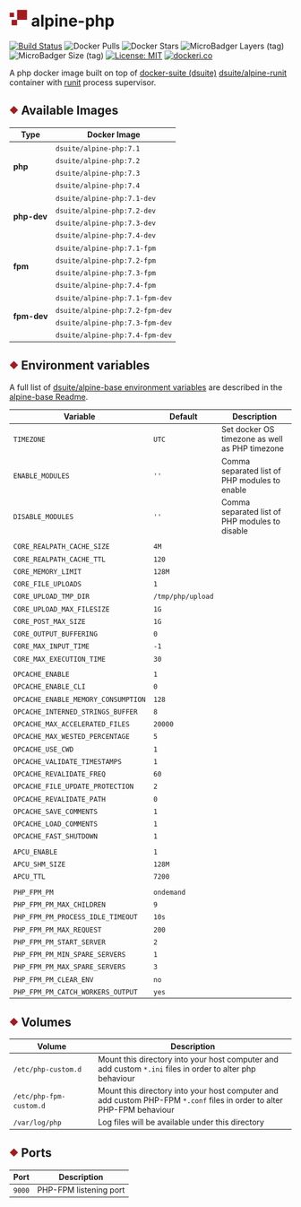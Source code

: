 # ![](https://github.com/docker-suite/artwork/raw/master/logo/png/logo_32.png) alpine-php
[![Build Status](http://jenkins.hexocube.fr/job/docker-suite/job/alpine-php/badge/icon?color=green&style=flat-square)](http://jenkins.hexocube.fr/job/docker-suite/job/alpine-php/)
![Docker Pulls](https://img.shields.io/docker/pulls/dsuite/alpine-php.svg?style=flat-square)
![Docker Stars](https://img.shields.io/docker/stars/dsuite/alpine-php.svg?style=flat-square)
![MicroBadger Layers (tag)](https://img.shields.io/microbadger/layers/dsuite/alpine-php/latest.svg?style=flat-square)
![MicroBadger Size (tag)](https://img.shields.io/microbadger/image-size/dsuite/alpine-php/latest.svg?style=flat-square)
[![License: MIT](https://img.shields.io/badge/License-MIT-brightgreen.svg?style=flat-square)](https://opensource.org/licenses/MIT)
[![dockeri.co](https://dockeri.co/image/dsuite/alpine-php)](https://hub.docker.com/r/dsuite/alpine-php)

A php docker image built on top of [docker-suite (dsuite)][docker-suite] [dsuite/alpine-runit][alpine-runit] container with [runit][runit] process supervisor.


## ![](https://github.com/docker-suite/artwork/raw/master/various/pin/png/pin_16.png) Available Images
<table>
  <thead>
    <tr>
      <th>Type</th>
      <th>Docker Image</th>
    </tr>
  </thead>
  <tbody>
  <tr>
    <td rowspan="4"><strong>php</strong></td>
    <td><code>dsuite/alpine-php:7.1</code></td>
  </tr>
  <tr>
    <td><code>dsuite/alpine-php:7.2</code></td>
  </tr>
  <tr>
    <td><code>dsuite/alpine-php:7.3</code></td>
  </tr>
  <tr>
    <td><code>dsuite/alpine-php:7.4</code></td>
  </tr>
  <tr>
    <td rowspan="4"><strong>php-dev</strong></td>
    <td><code>dsuite/alpine-php:7.1-dev</code></td>
  </tr>
  <tr>
    <td><code>dsuite/alpine-php:7.2-dev</code></td>
  </tr>
  <tr>
    <td><code>dsuite/alpine-php:7.3-dev</code></td>
  </tr>
  <tr>
    <td><code>dsuite/alpine-php:7.4-dev</code></td>
  </tr>
  <tr>
    <td rowspan="4"><strong>fpm</strong></td>
    <td><code>dsuite/alpine-php:7.1-fpm</code></td>
  </tr>
  <tr>
    <td><code>dsuite/alpine-php:7.2-fpm</code></td>
  </tr>
  <tr>
    <td><code>dsuite/alpine-php:7.3-fpm</code></td>
  </tr>
  <tr>
    <td><code>dsuite/alpine-php:7.4-fpm</code></td>
  </tr>
  <tr>
    <td rowspan="4"><strong>fpm-dev</strong></td>
    <td><code>dsuite/alpine-php:7.1-fpm-dev</code></td>
  </tr>
  <tr>
    <td><code>dsuite/alpine-php:7.2-fpm-dev</code></td>
  </tr>
  <tr>
    <td><code>dsuite/alpine-php:7.3-fpm-dev</code></td>
  </tr>
  <tr>
    <td><code>dsuite/alpine-php:7.4-fpm-dev</code></td>
  </tr>
  </tbody>
</table>


## ![](https://github.com/docker-suite/artwork/raw/master/various/pin/png/pin_16.png) Environment variables

A full list of [dsuite/alpine-base environment variables][alpine-base-readme-variables] are described in the [alpine-base Readme][alpine-base-readme].

<table>
 <thead>
  <tr>
   <th>Variable</th>
   <th>Default</th>
   <th>Description</th>
  </tr>
 </thead>
 <tbody>
  <tr>
   <td width="30%"><code>TIMEZONE</code></td>
   <td><code>UTC</code></td>
   <td>Set docker OS timezone as well as PHP timezone</td>
  </tr>
  <tr>
   <td><code>ENABLE_MODULES</code></td>
   <td><code>''</code></td>
   <td>Comma separated list of PHP modules to enable</td>
  </tr>
  <tr>
   <td><code>DISABLE_MODULES</code></td>
   <td><code>''</code></td>
   <td>Comma separated list of PHP modules to disable</td>
  </tr>
  <tr>
   <td colspan="3"></td>
  </tr>
  <tr>
   <td><code>CORE_REALPATH_CACHE_SIZE</code></td>
   <td><code>4M</code></td>
   <td rowspan="10"></td>
  </tr>
  <tr>
   <td><code>CORE_REALPATH_CACHE_TTL</code></td>
   <td><code>120</code></td>
  </tr>
  <tr>
   <td><code>CORE_MEMORY_LIMIT</code></td>
   <td><code>128M</code></td>
  </tr>
  <tr>
   <td><code>CORE_FILE_UPLOADS</code></td>
   <td><code>1</code></td>
  </tr>
  <tr>
   <td><code>CORE_UPLOAD_TMP_DIR</code></td>
   <td><code>/tmp/php/upload</code></td>
  </tr>
  <tr>
   <td><code>CORE_UPLOAD_MAX_FILESIZE</code></td>
   <td><code>1G</code></td>
  </tr>
  <tr>
   <td><code>CORE_POST_MAX_SIZE</code></td>
   <td><code>1G</code></td>
  </tr>
  <tr>
   <td><code>CORE_OUTPUT_BUFFERING</code></td>
   <td><code>0</code></td>
  </tr>
  <tr>
   <td><code>CORE_MAX_INPUT_TIME</code></td>
   <td><code>-1</code></td>
  </tr>
  <tr>
   <td><code>CORE_MAX_EXECUTION_TIME</code></td>
   <td><code>30</code></td>
  </tr>
  <tr>
   <td colspan="3"></td>
  </tr>
  <tr>
   <td><code>OPCACHE_ENABLE</code></td>
   <td><code>1</code></td>
   <td rowspan="14"></td>
  </tr>
  <tr>
   <td><code>OPCACHE_ENABLE_CLI</code></td>
   <td><code>0</code></td>
  </tr>
  <tr>
   <td><code>OPCACHE_ENABLE_MEMORY_CONSUMPTION</code></td>
   <td><code>128</code></td>
  </tr>
  <tr>
   <td><code>OPCACHE_INTERNED_STRINGS_BUFFER</code></td>
   <td><code>8</code></td>
  </tr>
  <tr>
   <td><code>OPCACHE_MAX_ACCELERATED_FILES</code></td>
   <td><code>20000</code></td>
  </tr>
  <tr>
   <td><code>OPCACHE_MAX_WESTED_PERCENTAGE</code></td>
   <td><code>5</code></td>
  </tr>
  <tr>
   <td><code>OPCACHE_USE_CWD</code></td>
   <td><code>1</code></td>
  </tr>
  <tr>
   <td><code>OPCACHE_VALIDATE_TIMESTAMPS</code></td>
   <td><code>1</code></td>
  </tr>
  <tr>
   <td><code>OPCACHE_REVALIDATE_FREQ</code></td>
   <td><code>60</code></td>
  </tr>
  <tr>
   <td><code>OPCACHE_FILE_UPDATE_PROTECTION</code></td>
   <td><code>2</code></td>
  </tr>
  <tr>
   <td><code>OPCACHE_REVALIDATE_PATH</code></td>
   <td><code>0</code></td>
  </tr>
  <tr>
   <td><code>OPCACHE_SAVE_COMMENTS</code></td>
   <td><code>1</code></td>
  </tr>
  <tr>
   <td><code>OPCACHE_LOAD_COMMENTS</code></td>
   <td><code>1</code></td>
  </tr>
  <tr>
   <td><code>OPCACHE_FAST_SHUTDOWN</code></td>
   <td><code>1</code></td>
  </tr>
  <tr>
   <td colspan="3"></td>
  </tr>
  <tr>
   <td><code>APCU_ENABLE</code></td>
   <td><code>1</code></td>
   <td rowspan="3"></td>
  </tr>
  <tr>
   <td><code>APCU_SHM_SIZE</code></td>
   <td><code>128M</code></td>
  </tr>
  <tr>
   <td><code>APCU_TTL</code></td>
   <td><code>7200</code></td>
  </tr>
  <tr>
   <td colspan="3"></td>
  </tr>
  <tr>
   <td><code>PHP_FPM_PM</code></td>
   <td><code>ondemand</code></td>
   <td rowspan="9"></td>
  </tr>
  <tr>
   <td><code>PHP_FPM_PM_MAX_CHILDREN</code></td>
   <td><code>9</code></td>
  </tr>
  <tr>
   <td><code>PHP_FPM_PM_PROCESS_IDLE_TIMEOUT</code></td>
   <td><code>10s</code></td>
  </tr>
  </tr>
  <tr>
   <td><code>PHP_FPM_PM_MAX_REQUEST</code></td>
   <td><code>200</code></td>
  </tr>
  <tr>
   <td><code>PHP_FPM_PM_START_SERVER</code></td>
   <td><code>2</code></td>
  </tr>
  <tr>
   <td><code>PHP_FPM_PM_MIN_SPARE_SERVERS</code></td>
   <td><code>1</code></td>
  </tr>
  <tr>
   <td><code>PHP_FPM_PM_MAX_SPARE_SERVERS</code></td>
   <td><code>3</code></td>
  </tr>
  <tr>
   <td><code>PHP_FPM_PM_CLEAR_ENV</code></td>
   <td><code>no</code></td>
  </tr>
  <tr>
   <td><code>PHP_FPM_PM_CATCH_WORKERS_OUTPUT</code></td>
   <td><code>yes</code></td>
  </tr>
 </tbody>
</table>


## ![](https://github.com/docker-suite/artwork/raw/master/various/pin/png/pin_16.png) Volumes

<table>
 <thead>
  <tr>
   <th>Volume</th>
   <th>Description</th>
  </tr>
 </thead>
 <tbody>
  <tr>
   <td width="30%"><code>/etc/php-custom.d</code></td>
   <td>Mount this directory into your host computer and add custom <code>*.ini</code> files in order to alter php behaviour</td>
  </tr>
  <tr>
   <td><code>/etc/php-fpm-custom.d</code></td>
   <td>Mount this directory into your host computer and add custom PHP-FPM <code>*.conf</code> files in order to alter PHP-FPM behaviour</td>
  </tr>
  <tr>
   <td><code>/var/log/php</code></td>
   <td>Log files will be available under this directory</td>
  </tr>
 </tbody>
</table>


## ![](https://github.com/docker-suite/artwork/raw/master/various/pin/png/pin_16.png) Ports

<table>
 <thead>
  <tr>
   <th>Port</th>
   <th>Description</th>
  </tr>
 </thead>
 <tbody>
  <tr>
   <td><code>9000</code></td>
   <td>PHP-FPM listening port</td>
  </tr>
 </tbody>
</table>


[runit]: http://smarden.org/runit/
[docker-suite]: https://github.com/docker-suite/
[alpine-base]: https://github.com/docker-suite/alpine-base/
[alpine-runit]: https://github.com/docker-suite/alpine-runit/
[alpine-base-readme]: https://github.com/docker-suite/alpine-base/blob/master/Readme.md/
[alpine-base-readme-variables]: https://github.com/docker-suite/alpine-base/blob/master/Readme.md#-environment-variables
